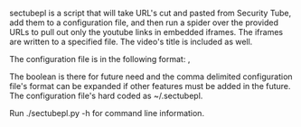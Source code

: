 sectubepl is a script that will take URL's cut and pasted from Security Tube, add them to a configuration file, and then run a spider over the provided URLs to pull out only the youtube links in embedded iframes. The iframes are written to a specified file. The video's title is included as well. 

The configuration file is in the following format:
<url>,<bool>

The boolean is there for future need and the comma delimited configuration file's format can be expanded if other features must be added in the future. The configuration file's hard coded as ~/.sectubepl.

Run ./sectubepl.py -h for command line information.

